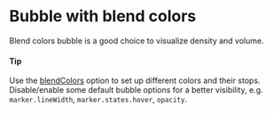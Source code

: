 # Bubble with blend colors
Blend colors bubble is a good choice to visualize density and volume.

####  Tip
Use the [blendColors](https://api.highcharts.com/highcharts/series.bubble.blendColors) option to set up different colors and their stops.
Disable/enable some default bubble options for a better visibility, e.g. `marker.lineWidth`, `marker.states.hover`, `opacity`.